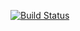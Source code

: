 [![Build Status](https://travis-ci.org/alex-pat/eng-tester.svg?branch=master)](https://travis-ci.org/alex-pat/eng-tester)
